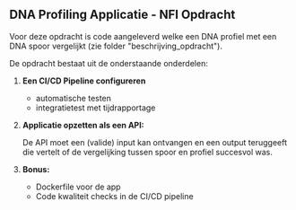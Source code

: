 ## DNA Profiling Applicatie - NFI Opdracht

Voor deze opdracht is code aangeleverd welke een DNA profiel met een DNA spoor vergelijkt (zie folder "beschrijving_opdracht"). 

De opdracht bestaat uit de onderstaande onderdelen:
1. **Een CI/CD Pipeline configureren**
    - automatische testen
    - integratietest met tijdrapportage

2. **Applicatie opzetten als een API:**

   De API moet een (valide) input kan ontvangen en een output teruggeeft die vertelt of de vergelijking tussen spoor en profiel succesvol was.

3. **Bonus:**
    - Dockerfile voor de app
    - Code kwaliteit checks in de CI/CD pipeline
